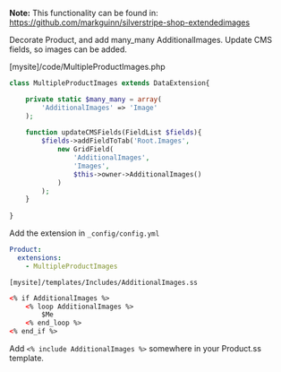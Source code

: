 **Note:** This functionality can be found in: https://github.com/markguinn/silverstripe-shop-extendedimages

Decorate Product, and add many_many AdditionalImages. Update CMS fields, so images can be added.

[mysite]/code/MultipleProductImages.php

```php
class MultipleProductImages extends DataExtension{

	private static $many_many = array(
		'AdditionalImages' => 'Image'
	);
	
	function updateCMSFields(FieldList $fields){
		$fields->addFieldToTab('Root.Images',
			new GridField(
				'AdditionalImages',
				'Images',
				$this->owner->AdditionalImages()
			)
		);
	}
	
}
```

Add the extension in `_config/config.yml`

```yaml
Product:
  extensions:
    - MultipleProductImages
```

`[mysite]/templates/Includes/AdditionalImages.ss`

```html
<% if AdditionalImages %>
	<% loop AdditionalImages %>
		$Me
	<% end_loop %>
<% end_if %>
```

Add `<% include AdditionalImages %>` somewhere in your Product.ss template.